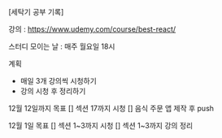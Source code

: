 [세탁기 공부 기록]

강의 : https://www.udemy.com/course/best-react/

스터디 모이는 날 : 매주 월요일 18시

계획
- 매일 3개 강의씩 시청하기
- 강의 시청 후 정리하기

12월 12일까지 목표
[] 섹션 17까지 시청
[] 음식 주문 앱 제작 후 push


12월 1일 목표
[] 섹션 1~3까지 시청
[] 섹션 1~3까지 강의 정리
